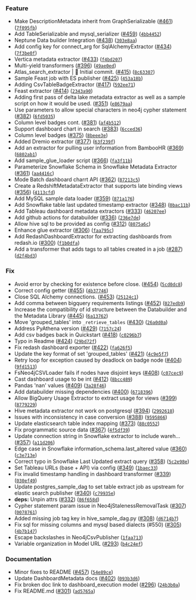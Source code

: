 ### Feature
* Make DescriptionMetadata inherit from GraphSerializable ([#461](https://github.com/hhobson/amundsendatabuilder/issues/461)) ([`7f095fb`](https://github.com/hhobson/amundsendatabuilder/commit/7f095fb368dc8b6fba5f65f3870c1dd2444b0413))
* Add TableSerializable and mysql_serializer ([#459](https://github.com/hhobson/amundsendatabuilder/issues/459)) ([`4bb4452`](https://github.com/hhobson/amundsendatabuilder/commit/4bb44528d6e17a4a2fed32bb449a21c35591ecbf))
* Neptune Data builder Integration ([#438](https://github.com/hhobson/amundsendatabuilder/issues/438)) ([`303e8aa`](https://github.com/hhobson/amundsendatabuilder/commit/303e8aa2a42779070f5d6260faac010ba86a216c))
* Add config key for connect_arg for SqlAlchemyExtractor ([#434](https://github.com/hhobson/amundsendatabuilder/issues/434)) ([`7f3be0f`](https://github.com/hhobson/amundsendatabuilder/commit/7f3be0fe58ec863679169e945441e01fcdc0e64c))
* Vertica metadata extractor ([#433](https://github.com/hhobson/amundsendatabuilder/issues/433)) ([`f4bd207`](https://github.com/hhobson/amundsendatabuilder/commit/f4bd2071cf9c31ae6ff9a51bb5983f5c18e4a0bf))
* Multi-yield transformers ([#396](https://github.com/hhobson/amundsendatabuilder/issues/396)) ([`49ae0ed`](https://github.com/hhobson/amundsendatabuilder/commit/49ae0ed253aabec38346d0f26479218dec62081f))
* Atlas_search_extractor | :tada: Initial commit. ([#415](https://github.com/hhobson/amundsendatabuilder/issues/415)) ([`8c63307`](https://github.com/hhobson/amundsendatabuilder/commit/8c633072da81b7fb2e343aa31e6e7f9c3bfae07d))
* Sample Feast job with ES publisher ([#425](https://github.com/hhobson/amundsendatabuilder/issues/425)) ([`453a18b`](https://github.com/hhobson/amundsendatabuilder/commit/453a18b9f70b94226bf01180d7e44b915ca2ddcf))
* Adding CsvTableBadgeExtractor ([#417](https://github.com/hhobson/amundsendatabuilder/issues/417)) ([`592ee71`](https://github.com/hhobson/amundsendatabuilder/commit/592ee7139070c6e86ab8c3050ab72465ec9ee688))
* Feast extractor ([#414](https://github.com/hhobson/amundsendatabuilder/issues/414)) ([`2343a90`](https://github.com/hhobson/amundsendatabuilder/commit/2343a90b09932a173cbef13ad912bd2e7864dea0))
* Adding first pass of delta lake metadata extractor as well as a sample script on how it would be used. ([#351](https://github.com/hhobson/amundsendatabuilder/issues/351)) ([`e8679aa`](https://github.com/hhobson/amundsendatabuilder/commit/e8679aadbcf940fb1b422b1d44298a314f2e5f12))
* Use parameters to allow special characters in neo4j cypher statement ([#382](https://github.com/hhobson/amundsendatabuilder/issues/382)) ([`6fd5035`](https://github.com/hhobson/amundsendatabuilder/commit/6fd503563d49157a4a2611ad66fca2680dc62c68))
* Column level badges cont. ([#381](https://github.com/hhobson/amundsendatabuilder/issues/381)) ([`af4b512`](https://github.com/hhobson/amundsendatabuilder/commit/af4b51265e11d1ee9e8651cebeb0d00592eec2d5))
* Support dashboard chart in search ([#383](https://github.com/hhobson/amundsendatabuilder/issues/383)) ([`6cced36`](https://github.com/hhobson/amundsendatabuilder/commit/6cced36bdccd7a007872928f4075f7528daa8449))
* Column level badges ([#375](https://github.com/hhobson/amundsendatabuilder/issues/375)) ([`8beee3e`](https://github.com/hhobson/amundsendatabuilder/commit/8beee3ea2ba0a81f4cc321791b9185a4316d9193))
* Added Dremio extractor ([#377](https://github.com/hhobson/amundsendatabuilder/issues/377)) ([`63f239f`](https://github.com/hhobson/amundsendatabuilder/commit/63f239fd793e6b362f1d9aa064862f23b4718c09))
* Add an extractor for pulling user information from BambooHR ([#369](https://github.com/hhobson/amundsendatabuilder/issues/369)) ([`6802ab1`](https://github.com/hhobson/amundsendatabuilder/commit/6802ab13d18d9a3f27d54dd7a7e43b4c3606da39))
* Add sample_glue_loader script ([#366](https://github.com/hhobson/amundsendatabuilder/issues/366)) ([`fa3f11b`](https://github.com/hhobson/amundsendatabuilder/commit/fa3f11b32560fe43d95bfcdab402832898858b44))
* Parameterize Snowflake Schema in Snowflake Metadata Extractor ([#361](https://github.com/hhobson/amundsendatabuilder/issues/361)) ([`aa4416c`](https://github.com/hhobson/amundsendatabuilder/commit/aa4416c51668e887817d197edd5a7365f83446d3))
* Mode Batch dashboard charrt API ([#362](https://github.com/hhobson/amundsendatabuilder/issues/362)) ([`87213c5`](https://github.com/hhobson/amundsendatabuilder/commit/87213c5ae45e1cbe116295eafa568a775d21a889))
* Create a RedshiftMetadataExtractor that supports late binding views ([#356](https://github.com/hhobson/amundsendatabuilder/issues/356)) ([`4113cfd`](https://github.com/hhobson/amundsendatabuilder/commit/4113cfd309ddf633b42ae511b0f0215bd3642621))
* Add MySQL sample data loader ([#359](https://github.com/hhobson/amundsendatabuilder/issues/359)) ([`871a176`](https://github.com/hhobson/amundsendatabuilder/commit/871a1763a7b0837bb6c0ba12810b9264aaa67d59))
* Add Snowflake table last updated timestamp extractor ([#348](https://github.com/hhobson/amundsendatabuilder/issues/348)) ([`0bac11b`](https://github.com/hhobson/amundsendatabuilder/commit/0bac11bcb7cd1de974548d7d3428d209fb65d4f4))
* Add Tableau dashboard metadata extractors ([#333](https://github.com/hhobson/amundsendatabuilder/issues/333)) ([`46207ee`](https://github.com/hhobson/amundsendatabuilder/commit/46207eee9bc50b7cb09e0effbff61edcb34e5d3b))
* Add github actions for databuilder ([#336](https://github.com/hhobson/amundsendatabuilder/issues/336)) ([`236e7de`](https://github.com/hhobson/amundsendatabuilder/commit/236e7dec1d6f059e0227bf92ed6df457b448ee56))
* Allow hive sql to be provided as config ([#312](https://github.com/hhobson/amundsendatabuilder/issues/312)) ([`8075a6c`](https://github.com/hhobson/amundsendatabuilder/commit/8075a6c7604c0f9c3491cdd85c0e1e97a7fd5b99))
* Enhance glue extractor ([#306](https://github.com/hhobson/amundsendatabuilder/issues/306)) ([`faa795c`](https://github.com/hhobson/amundsendatabuilder/commit/faa795ce335e12323fb69b1041435df38034b158))
* Add RedashDashboardExtractor for extracting dashboards from redash.io ([#300](https://github.com/hhobson/amundsendatabuilder/issues/300)) ([`f1b0dfa`](https://github.com/hhobson/amundsendatabuilder/commit/f1b0dfa399295124484242a666ddf2f20791aff7))
* Add a transformer that adds tags to all tables created in a job ([#287](https://github.com/hhobson/amundsendatabuilder/issues/287)) ([`d2f4bd3`](https://github.com/hhobson/amundsendatabuilder/commit/d2f4bd308c1ef92ea2bbfb7a7443cb42113f03f9))

### Fix
* Avoid error by checking for existence before close. ([#454](https://github.com/hhobson/amundsendatabuilder/issues/454)) ([`5cd0dc8`](https://github.com/hhobson/amundsendatabuilder/commit/5cd0dc83d31409de1d81e38a087a1347392e6f16))
* Correct config getter ([#455](https://github.com/hhobson/amundsendatabuilder/issues/455)) ([`4b37746`](https://github.com/hhobson/amundsendatabuilder/commit/4b377465b5ee195c39a0c23b746c2ad9ebd7619f))
* Close SQL Alchemy connections. ([#453](https://github.com/hhobson/amundsendatabuilder/issues/453)) ([`25124c1`](https://github.com/hhobson/amundsendatabuilder/commit/25124c169faee6c2e48f47326fcfcbaf19e32e9e))
* Add comma between bigquery requirements listings ([#452](https://github.com/hhobson/amundsendatabuilder/issues/452)) ([`027edb9`](https://github.com/hhobson/amundsendatabuilder/commit/027edb948195f3ad032548f9f3ab0868a57263a3))
* Increase the compatibility of id structure between the Databuilder and the Metadata Library ([#445](https://github.com/hhobson/amundsendatabuilder/issues/445)) ([`6a13762`](https://github.com/hhobson/amundsendatabuilder/commit/6a13762ddaea1226f54d289f2b3011c4cb1e43c7))
* Move 'grouped_tables' into `_retrieve_tables` ([#430](https://github.com/hhobson/amundsendatabuilder/issues/430)) ([`26a0d0a`](https://github.com/hhobson/amundsendatabuilder/commit/26a0d0a4ffe5bf004507c9d1598a5f08b30ecdf0))
* Address PyAthena version ([#429](https://github.com/hhobson/amundsendatabuilder/issues/429)) ([`7157c24`](https://github.com/hhobson/amundsendatabuilder/commit/7157c24305a48e124ac873529f54c0eabe5d5190))
* Add csv badges back in Quickstart ([#418](https://github.com/hhobson/amundsendatabuilder/issues/418)) ([`c0296b7`](https://github.com/hhobson/amundsendatabuilder/commit/c0296b70de8aae4116fd3869233cd9de0d08fbbc))
* Typo in Readme ([#424](https://github.com/hhobson/amundsendatabuilder/issues/424)) ([`29bd72f`](https://github.com/hhobson/amundsendatabuilder/commit/29bd72f442ce8feb002a6b56b39f38b099186604))
* Fix redash dashboard exporter ([#422](https://github.com/hhobson/amundsendatabuilder/issues/422)) ([`fa626f5`](https://github.com/hhobson/amundsendatabuilder/commit/fa626f5cb2f92e5627c1a62ba5834b458ad0994d))
* Update the key format of set 'grouped_tables' ([#421](https://github.com/hhobson/amundsendatabuilder/issues/421)) ([`4c9e5f7`](https://github.com/hhobson/amundsendatabuilder/commit/4c9e5f753bab6a21f116337005e995e1d38ef268))
* Retry loop for exception caused by deadlock on badge node ([#404](https://github.com/hhobson/amundsendatabuilder/issues/404)) ([`9fd1513`](https://github.com/hhobson/amundsendatabuilder/commit/9fd1513b0eb0b7426d9ba8852f1e61457536adee))
* FsNeo4jCSVLoader fails if nodes have disjoint keys ([#408](https://github.com/hhobson/amundsendatabuilder/issues/408)) ([`c07cec9`](https://github.com/hhobson/amundsendatabuilder/commit/c07cec9588e30e8c87682882417a72dca1d1866d))
* Cast dashboard usage to be int ([#412](https://github.com/hhobson/amundsendatabuilder/issues/412)) ([`8bcc489`](https://github.com/hhobson/amundsendatabuilder/commit/8bcc4894c15d2de7f57e838668ff9709b97239ed))
* Pandas 'nan' values ([#409](https://github.com/hhobson/amundsendatabuilder/issues/409)) ([`3a28f46`](https://github.com/hhobson/amundsendatabuilder/commit/3a28f46915e3757c8445f2dfe6b7714a7789820a))
* Add databuilder missing dependencies ([#400](https://github.com/hhobson/amundsendatabuilder/issues/400)) ([`6718396`](https://github.com/hhobson/amundsendatabuilder/commit/6718396ed0aca467f61638c307822c18fbec6f65))
* Allow BigQuery Usage Extractor to extract usage for views ([#399](https://github.com/hhobson/amundsendatabuilder/issues/399)) ([`8779229`](https://github.com/hhobson/amundsendatabuilder/commit/8779229ce8446408fff310fc9bb50f472f0eca87))
* Hive metadata extractor not work on postgresql ([#394](https://github.com/hhobson/amundsendatabuilder/issues/394)) ([`2992618`](https://github.com/hhobson/amundsendatabuilder/commit/2992618d5d29e7061755dd62acba0eb53635fc1b))
* Issues with inconsistency in case conversion ([#388](https://github.com/hhobson/amundsendatabuilder/issues/388)) ([`9595866`](https://github.com/hhobson/amundsendatabuilder/commit/95958660e72b9c17f491f6e09994a47a84b55697))
* Update elasticsearch table index mapping ([#373](https://github.com/hhobson/amundsendatabuilder/issues/373)) ([`88c0552`](https://github.com/hhobson/amundsendatabuilder/commit/88c055228412aa36ab0f9d82b57b6442d7064b7c))
* Fix programmatic source data ([#367](https://github.com/hhobson/amundsendatabuilder/issues/367)) ([`4f5df39`](https://github.com/hhobson/amundsendatabuilder/commit/4f5df39cd6ddf05d2347b6d2b280f5cf0fdda5b9))
* Update connection string in Snowflake extractor to include wareh… ([#357](https://github.com/hhobson/amundsendatabuilder/issues/357)) ([`a11d206`](https://github.com/hhobson/amundsendatabuilder/commit/a11d20698fce49fbba97040d12411181aff0b194))
* Edge case in Snowflake information_schema.last_altered value ([#360](https://github.com/hhobson/amundsendatabuilder/issues/360)) ([`c3e713e`](https://github.com/hhobson/amundsendatabuilder/commit/c3e713e7f39e7240f3038daa3a3937fb060dbecb))
* Correct typo in Snowflake Last Updated extract query ([#358](https://github.com/hhobson/amundsendatabuilder/issues/358)) ([`5c2e98e`](https://github.com/hhobson/amundsendatabuilder/commit/5c2e98eb81aa9875f48b3e20eb5bef84ed9c481f))
* Set Tableau URLs (base + API) via config ([#349](https://github.com/hhobson/amundsendatabuilder/issues/349)) ([`1baec33`](https://github.com/hhobson/amundsendatabuilder/commit/1baec33899df8394b42b6a667ff2a5d1224b8528))
* Fix invalid timestamp handling in dashboard transformer ([#339](https://github.com/hhobson/amundsendatabuilder/issues/339)) ([`030ef49`](https://github.com/hhobson/amundsendatabuilder/commit/030ef4995d16711c35e205c213f90b3d72ff1499))
* Update postgres_sample_dag to set table extract job as upstream for elastic search publisher ([#340](https://github.com/hhobson/amundsendatabuilder/issues/340)) ([`c79935e`](https://github.com/hhobson/amundsendatabuilder/commit/c79935e01efdc8c9734727e07238f25c545bfd5d))
* **deps:** Unpin attrs ([#332](https://github.com/hhobson/amundsendatabuilder/issues/332)) ([`86f658d`](https://github.com/hhobson/amundsendatabuilder/commit/86f658d1ea9750ad916a91056a678e34a71654fb))
* Cypher statement param issue in Neo4jStalenessRemovalTask ([#307](https://github.com/hhobson/amundsendatabuilder/issues/307)) ([`0078761`](https://github.com/hhobson/amundsendatabuilder/commit/0078761dc94c33c785557df09bb86411ef8f6f46))
* Added missing job tag key in hive_sample_dag.py ([#308](https://github.com/hhobson/amundsendatabuilder/issues/308)) ([`d6714b7`](https://github.com/hhobson/amundsendatabuilder/commit/d6714b72c75328195a51a6a456d1ab46063243b0))
* Fix sql for missing columns and mysql based dialects (#550) ([#305](https://github.com/hhobson/amundsendatabuilder/issues/305)) ([`4b7b147`](https://github.com/hhobson/amundsendatabuilder/commit/4b7b147b1d32cd8fce6aa7c24fa1db8d823b8038))
* Escape backslashes in Neo4jCsvPublisher  ([`1faa713`](https://github.com/hhobson/amundsendatabuilder/commit/1faa713374c88cf0eb04f744908756c1ef70206e))
* Variable organization in Model URL ([#293](https://github.com/hhobson/amundsendatabuilder/issues/293)) ([`b4c24ef`](https://github.com/hhobson/amundsendatabuilder/commit/b4c24ef891ba13fc4678faef0faaa5c7bf4c5cb6))

### Documentation
* Minor fixes to README ([#457](https://github.com/hhobson/amundsendatabuilder/issues/457)) ([`54e89ce`](https://github.com/hhobson/amundsendatabuilder/commit/54e89ce74b70ade742edc77d4e76b9fc8241d8ab))
* Update DashboardMetadata docs ([#402](https://github.com/hhobson/amundsendatabuilder/issues/402)) ([`093b3d6`](https://github.com/hhobson/amundsendatabuilder/commit/093b3d6fbe40040b6f720c030aa6d8504178b0ea))
* Fix broken doc link to dashboard_execution model ([#296](https://github.com/hhobson/amundsendatabuilder/issues/296)) ([`24b3b0a`](https://github.com/hhobson/amundsendatabuilder/commit/24b3b0afdf4ad3c6b13f9677d9f805ff43f42de7))
* Fix README.md ([#301](https://github.com/hhobson/amundsendatabuilder/issues/301)) ([`ad5765a`](https://github.com/hhobson/amundsendatabuilder/commit/ad5765a1cb0ae5fceffb1168876031801b44a79f))
